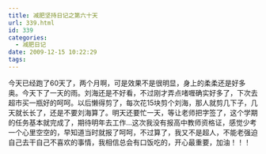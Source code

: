 ```yaml
---
title: 减肥坚持日记之第六十天
url: 339.html
id: 339
categories:
  - 减肥日记
date: 2009-12-15 10:22:29
tags:
---
```


今天已经跑了60天了，两个月啊，可是效果不是很明显，身上的柔柔还是好多奥。今天下了一天的雨。刘海还是不好看，不过刚才弄点啫喱确实好多了，下次去超市买一瓶好的呵呵。以后懒得剪了，每次花15块剪个刘海，那人就剪几下子，几天就长长了，还是不要刘海算了。明天还要忙一天，等让老师把字签了，这个学期的任务基本就完成了，期待明年去工作...这次我没有报高中教师资格证，感觉少考一个心里空空的，早知道当时就报了呵呵，不过算了，我又不是超人，不能老强迫自己去干自己不喜欢的事情，我相信总会有口饭吃的，开心最重要，加油！！！